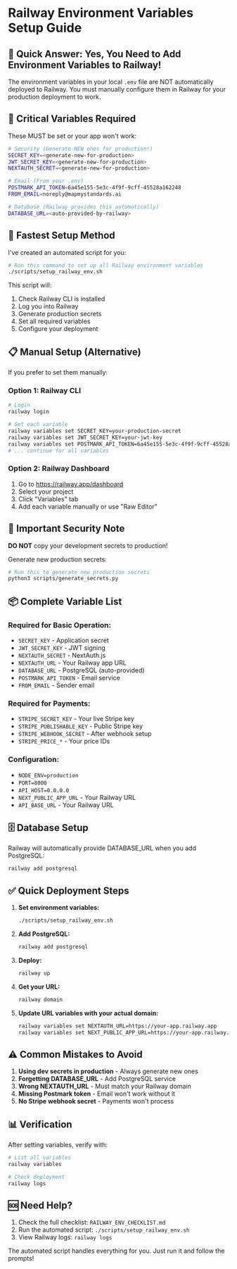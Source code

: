 # Railway Environment Variables Setup Guide

## 🚂 Quick Answer: Yes, You Need to Add Environment Variables to Railway!

The environment variables in your local `.env` file are NOT automatically deployed to Railway. You must manually configure them in Railway for your production deployment to work.

## 🔴 Critical Variables Required

These MUST be set or your app won't work:

```bash
# Security (Generate NEW ones for production!)
SECRET_KEY=<generate-new-for-production>
JWT_SECRET_KEY=<generate-new-for-production>
NEXTAUTH_SECRET=<generate-new-for-production>

# Email (From your .env)
POSTMARK_API_TOKEN=6a45e155-5e3c-4f9f-9cff-45528a162248
FROM_EMAIL=noreply@mapmystandards.ai

# Database (Railway provides this automatically)
DATABASE_URL=<auto-provided-by-railway>
```

## 🚀 Fastest Setup Method

I've created an automated script for you:

```bash
# Run this command to set up all Railway environment variables
./scripts/setup_railway_env.sh
```

This script will:
1. Check Railway CLI is installed
2. Log you into Railway
3. Generate production secrets
4. Set all required variables
5. Configure your deployment

## 📋 Manual Setup (Alternative)

If you prefer to set them manually:

### Option 1: Railway CLI
```bash
# Login
railway login

# Set each variable
railway variables set SECRET_KEY=your-production-secret
railway variables set JWT_SECRET_KEY=your-jwt-key
railway variables set POSTMARK_API_TOKEN=6a45e155-5e3c-4f9f-9cff-45528a162248
# ... continue for all variables
```

### Option 2: Railway Dashboard
1. Go to https://railway.app/dashboard
2. Select your project
3. Click "Variables" tab
4. Add each variable manually or use "Raw Editor"

## 🔐 Important Security Note

**DO NOT** copy your development secrets to production!

Generate new production secrets:
```bash
# Run this to generate new production secrets
python3 scripts/generate_secrets.py
```

## 📦 Complete Variable List

### Required for Basic Operation:
- `SECRET_KEY` - Application secret
- `JWT_SECRET_KEY` - JWT signing
- `NEXTAUTH_SECRET` - NextAuth.js
- `NEXTAUTH_URL` - Your Railway app URL
- `DATABASE_URL` - PostgreSQL (auto-provided)
- `POSTMARK_API_TOKEN` - Email service
- `FROM_EMAIL` - Sender email

### Required for Payments:
- `STRIPE_SECRET_KEY` - Your live Stripe key
- `STRIPE_PUBLISHABLE_KEY` - Public Stripe key
- `STRIPE_WEBHOOK_SECRET` - After webhook setup
- `STRIPE_PRICE_*` - Your price IDs

### Configuration:
- `NODE_ENV=production`
- `PORT=8000`
- `API_HOST=0.0.0.0`
- `NEXT_PUBLIC_APP_URL` - Your Railway URL
- `API_BASE_URL` - Your Railway URL

## 🗄️ Database Setup

Railway will automatically provide DATABASE_URL when you add PostgreSQL:

```bash
railway add postgresql
```

## ✅ Quick Deployment Steps

1. **Set environment variables:**
   ```bash
   ./scripts/setup_railway_env.sh
   ```

2. **Add PostgreSQL:**
   ```bash
   railway add postgresql
   ```

3. **Deploy:**
   ```bash
   railway up
   ```

4. **Get your URL:**
   ```bash
   railway domain
   ```

5. **Update URL variables with your actual domain:**
   ```bash
   railway variables set NEXTAUTH_URL=https://your-app.railway.app
   railway variables set NEXT_PUBLIC_APP_URL=https://your-app.railway.app
   ```

## ⚠️ Common Mistakes to Avoid

1. **Using dev secrets in production** - Always generate new ones
2. **Forgetting DATABASE_URL** - Add PostgreSQL service
3. **Wrong NEXTAUTH_URL** - Must match your Railway domain
4. **Missing Postmark token** - Email won't work without it
5. **No Stripe webhook secret** - Payments won't process

## 📊 Verification

After setting variables, verify with:
```bash
# List all variables
railway variables

# Check deployment
railway logs
```

## 🆘 Need Help?

1. Check the full checklist: `RAILWAY_ENV_CHECKLIST.md`
2. Run the automated script: `./scripts/setup_railway_env.sh`
3. View Railway logs: `railway logs`

The automated script handles everything for you. Just run it and follow the prompts!